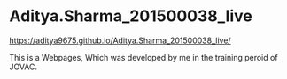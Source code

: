 # Aditya.Sharma_201500038_live

 https://aditya9675.github.io/Aditya.Sharma_201500038_live/

This is a Webpages, Which was developed by me in the training peroid of JOVAC.
